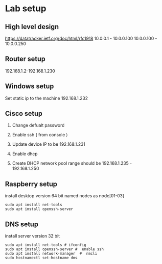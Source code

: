 # Lab setup

## High level design 
https://datatracker.ietf.org/doc/html/rfc1918
10.0.0.1 - 10.0.0.100
10.0.0.100 - 10.0.0.250


## Router setup

192.168.1.2-192.168.1.230

## Windows setup
Set static ip to the machine
192.168.1.232

## Cisco setup
1. Change defualt password

2. Enable ssh  ( from console ) 
3. Update device IP to be 192.168.1.231
4. Enable dhcp  


4. Create DHCP network pool 
range should be 192.168.1.235 - 192.168.1.250

## Raspberry setup

install desktop version 64 bit
named nodes as node[01-03]

```
sudo apt install net-tools 
sudo apt install openssh-server
```


## DNS setup

install server version 32 bit

```
sudo apt install net-tools # ifconfig 
sudo apt install openssh-server #  enable ssh 
sudo apt install network-manager  #  nmcli
sudo hostnamectl set-hostname dns 
```
